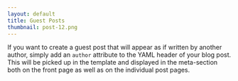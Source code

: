```yaml
---
layout: default
title: Guest Posts
thumbnail: post-12.png
---
```


If you want to create a guest post that will appear as if written by another author, simply add an `author` attribute to the
YAML header of your blog post. This will be picked up in the template and displayed in the meta-section both on the front page
as well as on the individual post pages.
